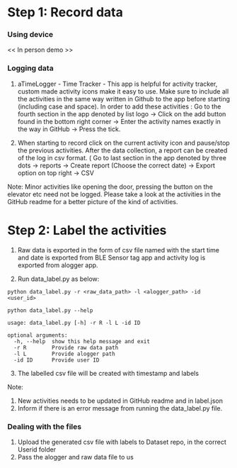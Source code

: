 # Step 1: Record data

### Using device

<< In person demo >>

### Logging data

 1. aTimeLogger - Time Tracker - This app is helpful for activity tracker, custom made activity icons make it easy to use. Make sure to include all the activities in the same way written in Github to the app before starting (including case and space). In order to add these activities : Go to the fourth section in the app denoted by list logo → Click on the add button found in the bottom right corner → Enter the activity names exactly in the way in GitHub → Press the tick.

2. When starting to record click on the current activity icon and pause/stop the previous activities. After the data collection, a report can be created of the log in csv format. ( Go to last section in the app denoted by three dots → reports → Create report (Choose the correct date) → Export option on top right → CSV

Note: Minor activities like opening the door, pressing the button on the elevator etc need not be logged. Please take a look at the activities in the GitHub readme for a better picture of the kind of activities.



# Step 2: Label the activities

1. Raw data is exported in the form of csv file named with the start time and date is exported from BLE Sensor tag app and activity log is exported from alogger app.

2. Run data_label.py as below:
```
python data_label.py -r <raw_data_path> -l <alogger_path> -id <user_id>
```

```
python data_label.py --help
```
```
usage: data_label.py [-h] -r R -l L -id ID

optional arguments:
  -h, --help  show this help message and exit
  -r R        Provide raw data path
  -l L        Provide alogger path
  -id ID      Provide user ID

```

3. The labelled csv file will be created with timestamp and labels

Note:

1. New activities needs to be updated in GitHub readme and in label.json
2. Inform if there is an error message from running the data_label.py file.


### Dealing with the files

1. Upload the generated csv file with labels to Dataset repo, in the correct Userid folder
2. Pass the alogger and raw data file to us
